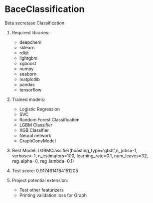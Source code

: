 # BaceClassification
Beta secretase Classification

1. Required libraries:
    - deepchem
    - sklearn
    - rdkit
    - lightgbm
    - xgboost
    - numpy
    - seaborn
    - matplotlib
    - pandas
    - tensorflow

2. Trained models:
    - Logistic Regression
    - SVC
    - Random Forest Classification
    - LGBM Classifier
    - XGB Classifier
    - Neural network
    - GraphConvModel


3. Best Model:
    LGBMClassifier(boosting_type='gbdt',n_jobs=-1, verbose=-1,
                   n_estimators=100, learning_rate=0.1,
                   num_leaves=32, reg_alpha=0, reg_lambda=0.1)
   
5. Test score: 0.9174614184151205


6. Project potential extension:
    - Test other featurizers
    - Printing validation loss for Graph

    
